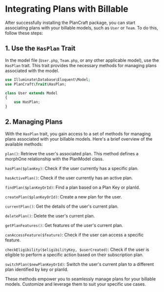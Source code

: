 # Integrating Plans with Billable

After successfully installing the PlanCraft package, you can start associating plans with your billable models, such as `User` or `Team`. To do this, follow these steps:

## 1. Use the `HasPlan` Trait

In the model file (`User.php`, `Team.php`, or any other applicable model), use the `HasPlan` trait. This trait provides the necessary methods for managing plans associated with the model.

```php
use Illuminate\Database\Eloquent\Model;
use PlanCraft\Trait\HasPlan;

class User extends Model
{
    use HasPlan;
}
```

## 2. Managing Plans

With the `HasPlan` trait, you gain access to a set of methods for managing plans associated with your billable models. Here's a brief overview of the available methods:

`plan()`: Retrieve the user's associated plan. This method defines a morphOne relationship with the PlanModel class.

`hasPlan($planKey)`: Check if the user currently has a specific plan.

`hasActivePlan()`: Check if the user currently has an active plan.

`findPlan($planKeyOrId)`: Find a plan based on a Plan Key or planId.

`createPlan($planKeyOrId)`: Create a new plan for the user.

`currentPlan()`: Get the details of the user's current plan.

`deletePlan()`: Delete the user's current plan.

`getPlanFeatures()`: Get features of the user's current plan.

`canAccessFeature($feature)`: Check if the user can access a specific feature.

`checkEligibility($eligibilityKey, $userCreated)`: Check if the user is eligible to perform a specific action based on their subscription plan.

`switchPlan($newPlanKeyOrId)`: Switch the user's current plan to a different plan identified by key or planId.

These methods empower you to seamlessly manage plans for your billable models. Customize and leverage them to suit your specific use cases.
